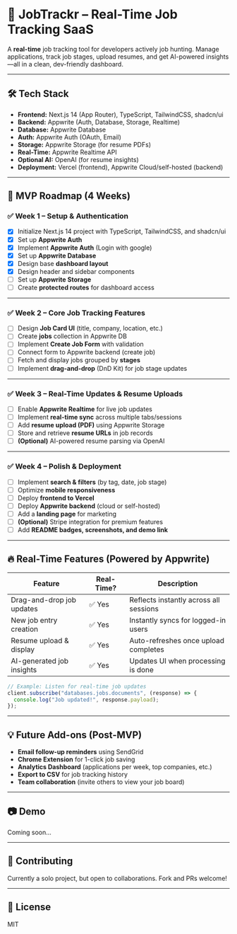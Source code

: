 # 🚀 JobTrackr – Real-Time Job Tracking SaaS

A **real-time** job tracking tool for developers actively job hunting. Manage applications, track job stages, upload resumes, and get AI-powered insights—all in a clean, dev-friendly dashboard.

---

## 🛠️ Tech Stack

- **Frontend:** Next.js 14 (App Router), TypeScript, TailwindCSS, shadcn/ui
- **Backend:** Appwrite (Auth, Database, Storage, Realtime)
- **Database:** Appwrite Database
- **Auth:** Appwrite Auth (OAuth, Email)
- **Storage:** Appwrite Storage (for resume PDFs)
- **Real-Time:** Appwrite Realtime API
- **Optional AI:** OpenAI (for resume insights)
- **Deployment:** Vercel (frontend), Appwrite Cloud/self-hosted (backend)

---

## 📅 MVP Roadmap (4 Weeks)

### ✅ Week 1 – Setup & Authentication

- [x] Initialize Next.js 14 project with TypeScript, TailwindCSS, and shadcn/ui  
- [x] Set up **Appwrite Auth** 
- [x] Implement **Appwrite Auth** (Login with google)  
- [x] Set up **Appwrite Database**
- [x] Design base **dashboard layout**  
- [x] Design header and sidebar components
- [ ] Set up **Appwrite Storage**
- [ ] Create **protected routes** for dashboard access  

---

### ✅ Week 2 – Core Job Tracking Features

- [ ] Design **Job Card UI** (title, company, location, etc.)  
- [ ] Create **jobs** collection in Appwrite DB  
- [ ] Implement **Create Job Form** with validation  
- [ ] Connect form to Appwrite backend (create job)  
- [ ] Fetch and display jobs grouped by **stages**  
- [ ] Implement **drag-and-drop** (DnD Kit) for job stage updates  

---

### ✅ Week 3 – Real-Time Updates & Resume Uploads

- [ ] Enable **Appwrite Realtime** for live job updates  
- [ ] Implement **real-time sync** across multiple tabs/sessions  
- [ ] Add **resume upload (PDF)** using Appwrite Storage  
- [ ] Store and retrieve **resume URLs** in job records  
- [ ] **(Optional)** AI-powered resume parsing via OpenAI  

---

### ✅ Week 4 – Polish & Deployment

- [ ] Implement **search & filters** (by tag, date, job stage)  
- [ ] Optimize **mobile responsiveness**  
- [ ] Deploy **frontend to Vercel**  
- [ ] Deploy **Appwrite backend** (cloud or self-hosted)  
- [ ] Add a **landing page** for marketing  
- [ ] **(Optional)** Stripe integration for premium features  
- [ ] Add **README badges, screenshots, and demo link**  

---

## 🔥 Real-Time Features (Powered by Appwrite)

| Feature                   | Real-Time? | Description                            |
| ------------------------- | ---------- | -------------------------------------- |
| Drag-and-drop job updates | ✅ Yes      | Reflects instantly across all sessions |
| New job entry creation    | ✅ Yes      | Instantly syncs for logged-in users    |
| Resume upload & display   | ✅ Yes      | Auto-refreshes once upload completes   |
| AI-generated job insights | ✅ Yes      | Updates UI when processing is done     |

```ts
// Example: Listen for real-time job updates
client.subscribe("databases.jobs.documents", (response) => {
  console.log("Job updated!", response.payload);
});
```

---

## 💡 Future Add-ons (Post-MVP)

- **Email follow-up reminders** using SendGrid  
- **Chrome Extension** for 1-click job saving  
- **Analytics Dashboard** (applications per week, top companies, etc.)  
- **Export to CSV** for job tracking history  
- **Team collaboration** (invite others to view your job board)  

---

## 📷 Demo

Coming soon...

---

## 🙌 Contributing

Currently a solo project, but open to collaborations. Fork and PRs welcome!

---

## 📜 License

MIT

